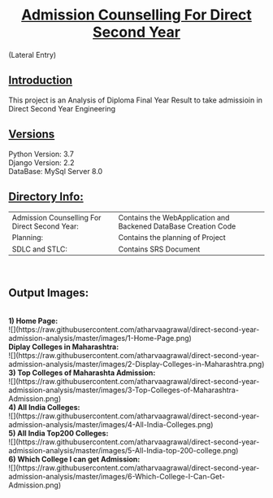 <h1><u> <center> Admission Counselling For Direct Second Year </center> </u></h1>
(Lateral Entry)

<h2><u>Introduction</h2></u>
This project is an Analysis of Diploma Final Year Result to take admissioin in Direct Second Year Engineering

<h2><u><b> Versions</b> </u></h2>
 Python Version: 3.7 <br/>
 Django Version: 2.2 <br/>
 DataBase: MySql Server 8.0 <br/>
 
 <h2><u><b> Directory Info: </b> </u></h2>

<table>
<tr>
<td>Admission Counselling For Direct Second Year:</td>
<td>Contains the WebApplication and Backened DataBase Creation Code </td>
</tr>

<tr>
<td>Planning:</td>
<td>Contains the planning of Project </td>
</tr>

<tr>
<td>SDLC and STLC:</td>
<td>Contains SRS Document </td>
</tr>
</table>
<br/>

<h2><b>Output Images:</b></h2>
<br/>
<b>1) Home Page: </b>
<br/>
![](https://raw.githubusercontent.com/atharvaagrawal/direct-second-year-admission-analysis/master/images/1-Home-Page.png)
<br/>
<b>Diplay Colleges in Maharashtra: </b>
<br/>
![](https://raw.githubusercontent.com/atharvaagrawal/direct-second-year-admission-analysis/master/images/2-Display-Colleges-in-Maharashtra.png)
<br/>
<b>3) Top Colleges of Maharashta Admission: </b>
<br/>
![](https://raw.githubusercontent.com/atharvaagrawal/direct-second-year-admission-analysis/master/images/3-Top-Colleges-of-Maharashtra-Admission.png)
<br/>
<b>4) All India Colleges: </b>
<br/>
![](https://raw.githubusercontent.com/atharvaagrawal/direct-second-year-admission-analysis/master/images/4-All-India-Colleges.png)
<br/>
<b>5) All India Top200 Colleges: </b>
<br/>
![](https://raw.githubusercontent.com/atharvaagrawal/direct-second-year-admission-analysis/master/images/5-All-India-top-200-college.png)
<br/>
<b>6) Which College I can get Admission: </b>
<br/>
![](https://raw.githubusercontent.com/atharvaagrawal/direct-second-year-admission-analysis/master/images/6-Which-College-I-Can-Get-Admission.png)
